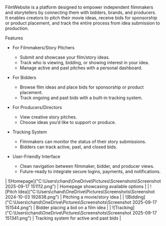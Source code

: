 
FilmWebsite is a platform designed to empower independent filmmakers and storytellers by connecting them with bidders, brands, and producers.  
It enables creators to pitch their movie ideas, receive bids for sponsorship or product placement, and track the entire process from idea submission to production.

 Features

- For Filmmakers/Story Pitchers 
  - Submit and showcase your film/story ideas.  
  - Track who is viewing, bidding, or showing interest in your idea.  
  - Manage active and past pitches with a personal dashboard.  

- For Bidders
  - Browse film ideas and place bids for sponsorship or product placement.  
  - Track ongoing and past bids with a built-in tracking system.  

- For Producers/Directors 
  - View creative story pitches.  
  - Choose ideas you’d like to support or produce.  

- Tracking System 
  - Filmmakers can monitor the status of their story submissions.  
  - Bidders can track active, past, and closed bids.  

- User-Friendly Interface
  - Clean navigation between filmmaker, bidder, and producer views.  
  - Future-ready to integrate secure logins, payments, and notifications.


| ![Homepage]("C:\Users\chand\OneDrive\Pictures\Screenshots\Screenshot 2025-09-17 151112.png") | Homepage showcasing available options |
| ![Pitch Idea]("C:\Users\chand\OneDrive\Pictures\Screenshots\Screenshot 2024-10-03 192838.png") | Pitching a movie/story idea |
| ![Bidding]("C:\Users\chand\OneDrive\Pictures\Screenshots\Screenshot 2025-09-17 151544.png") | Bidder placing a bid on a film idea |
| ![Tracking]("C:\Users\chand\OneDrive\Pictures\Screenshots\Screenshot 2025-09-17 151341.png") | Tracking system for active and past bids |




